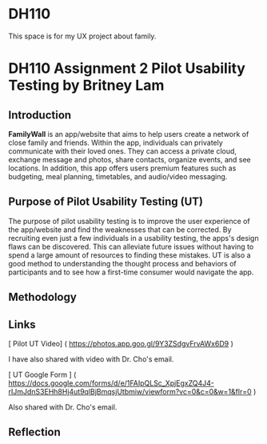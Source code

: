 # DH110
This space is for my UX project about family. 
# DH110 Assignment 2 Pilot Usability Testing by Britney Lam

## Introduction
**FamilyWall**  is an app/website that aims to help users create a network of close family and friends. Within the app, individuals can privately communicate with their loved ones. They can access a private cloud, exchange message and photos, share contacts, organize events, and see locations. In addition, this app offers users premium features such as budgeting, meal planning, timetables, and audio/video messaging. 

## Purpose of Pilot Usability Testing (UT)
The purpose of pilot usability testing is to improve the user experience of the app/website and find the weaknesses that can be corrected. By recruiting even just a few individuals in a usability testing, the apps's design flaws can be discovered. This can alleviate future issues without having to spend a large amount of resources to finding these mistakes. UT is also a good method to understanding the thought process and behaviors of participants and to see how a first-time consumer would navigate the app. 

## Methodology 


## Links

[ Pilot UT Video] ( https://photos.app.goo.gl/9Y3ZSdgvFrvAWx6D9 ) 

I have also shared with video with Dr. Cho's email.

[ UT Google Form ] ( https://docs.google.com/forms/d/e/1FAIpQLSc_XpjEgxZQ4J4-rIJmJdnS3EHh8Hj4ut9qlBjBmqsjUtbmiw/viewform?vc=0&c=0&w=1&flr=0 )

Also shared with Dr. Cho's email. 

## Reflection
